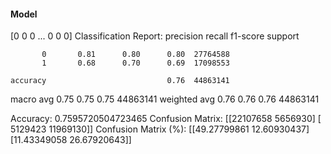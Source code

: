 #### Model
[0 0 0 ... 0 0 0]
Classification Report:
              precision    recall  f1-score   support

           0       0.81      0.80      0.80  27764588
           1       0.68      0.70      0.69  17098553

    accuracy                           0.76  44863141
   macro avg       0.75      0.75      0.75  44863141
weighted avg       0.76      0.76      0.76  44863141

Accuracy: 0.7595720504723465
Confusion Matrix:
[[22107658  5656930]
 [ 5129423 11969130]]
Confusion Matrix (%):
[[49.27799861 12.60930437]
 [11.43349058 26.67920643]]

